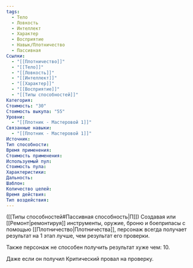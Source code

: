 ```yaml
---
tags:
  - Тело
  - Ловкость
  - Интеллект
  - Характер
  - Восприятие
  - Навык/Плотничество
  - Пассивная
Ссылки:
  - "[[Плотничество]]"
  - "[[Тело]]"
  - "[[Ловкость]]"
  - "[[Интеллект]]"
  - "[[Характер]]"
  - "[[Восприятие]]"
  - "[[Типы способностей]]"
Категория: 
Стоимость: "30"
Стоимость выкупа: "55"
Уровни:
  - "[[Плотник - Мастеровой 1]]"
Связанные навыки:
  - "[[Плотник - Мастеровой 1]]"
Источник:
Тип способности:
Время применения:
Стоимость применения:
Используемый пул:
Стоимость пула:
Характеристики:
Дальность:
Шаблон:
Количество целей:
Время действия:
Тип воздействия:
---
```

([[Типы способностей#Пассивная способность|П]]) Создавая или [[Ремонт|ремонтируя]] инструменты, оружие, броню и боеприпасы с помощью [[Плотничество|Плотничества]], персонаж всегда получает результат на 1 этап лучше, чем результат его проверки. 

Также персонаж не способен получить результат хуже чем: 10. 

Даже если он получил Критический провал на проверку. 